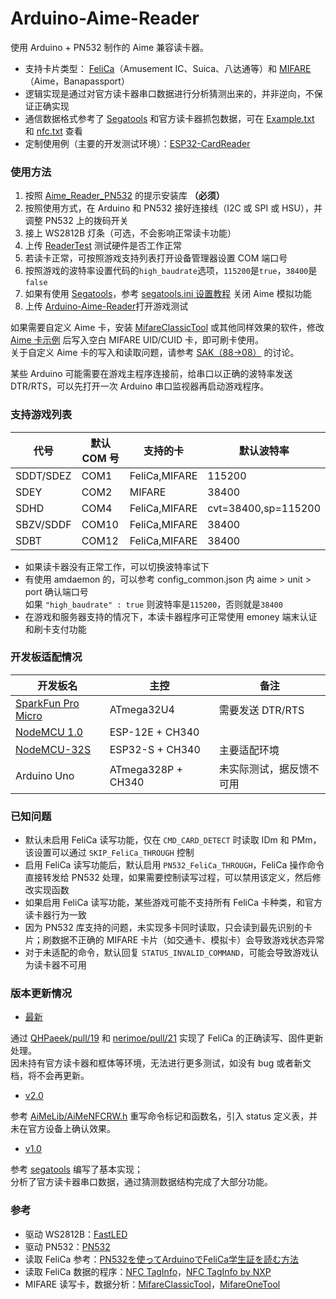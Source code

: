 # Arduino-Aime-Reader
使用 Arduino + PN532 制作的 Aime 兼容读卡器。  

- 支持卡片类型： [FeliCa](https://zh.wikipedia.org/wiki/FeliCa)（Amusement IC、Suica、八达通等）和 [MIFARE](https://zh.wikipedia.org/wiki/MIFARE)（Aime，Banapassport）
- 逻辑实现是通过对官方读卡器串口数据进行分析猜测出来的，并非逆向，不保证正确实现
- 通信数据格式参考了 [Segatools](https://github.com/djhackersdev/segatools) 和官方读卡器抓包数据，可在 [Example.txt](doc/Example.txt) 和 [nfc.txt](https://github.com/djhackersdev/segatools/blob/master/doc/nfc.txt) 查看
- 定制使用例（主要的开发测试环境）：[ESP32-CardReader](https://github.com/Sucareto/ESP32-CardReader) 


### 使用方法
1. 按照 [Aime_Reader_PN532](https://github.com/Sucareto/Aime_Reader_PN532) 的提示安装库 **（必须）**
2. 按照使用方式，在 Arduino 和 PN532 接好连接线（I2C 或 SPI 或 HSU），并调整 PN532 上的拨码开关
3. 接上 WS2812B 灯条（可选，不会影响正常读卡功能）
4. 上传 [ReaderTest](tools/ReaderTest/ReaderTest.ino) 测试硬件是否工作正常
5. 若读卡正常，可按照游戏支持列表打开设备管理器设置 COM 端口号
6. 按照游戏的波特率设置代码的`high_baudrate`选项，`115200`是`true`，`38400`是`false`
7. 如果有使用 [Segatools](https://github.com/djhackersdev/segatools)，参考 [segatools.ini 设置教程](https://github.com/djhackersdev/segatools/blob/master/doc/config/common.md#aime) 关闭 Aime 模拟功能
8. 上传 [Arduino-Aime-Reader](Arduino-Aime-Reader.ino)打开游戏测试

如果需要自定义 Aime 卡，安装 [MifareClassicTool](https://github.com/ikarus23/MifareClassicTool) 或其他同样效果的软件，修改 [Aime 卡示例](doc/aime示例.mct) 后写入空白 MIFARE UID/CUID 卡，即可刷卡使用。  
关于自定义 Aime 卡的写入和读取问题，请参考 [SAK（88->08）](https://github.com/Sucareto/Arduino-Aime-Reader/pull/17) 的讨论。

某些 Arduino 可能需要在游戏主程序连接前，给串口以正确的波特率发送 DTR/RTS，可以先打开一次 Arduino 串口监视器再启动游戏程序。  


### 支持游戏列表
| 代号 | 默认 COM 号 | 支持的卡 | 默认波特率 |
| - | - | - | - |
| SDDT/SDEZ | COM1 | FeliCa,MIFARE | 115200 |
| SDEY | COM2 | MIFARE | 38400 |
| SDHD | COM4 | FeliCa,MIFARE | cvt=38400,sp=115200 |
| SBZV/SDDF | COM10 | FeliCa,MIFARE | 38400 |
| SDBT | COM12 | FeliCa,MIFARE | 38400 |

- 如果读卡器没有正常工作，可以切换波特率试下
- 有使用 amdaemon 的，可以参考 config_common.json 内 aime > unit > port 确认端口号  
如果 `"high_baudrate" : true` 则波特率是`115200`，否则就是`38400`
- 在游戏和服务器支持的情况下，本读卡器程序可正常使用 emoney 端末认证和刷卡支付功能


### 开发板适配情况
| 开发板名 | 主控 | 备注 |
| - | - | - |
| [SparkFun Pro Micro](https://learn.sparkfun.com/tutorials/pro-micro--fio-v3-hookup-guide#hardware-overview-pro-micro) | ATmega32U4 | 需要发送 DTR/RTS |
| [NodeMCU 1.0](https://github.com/nodemcu/nodemcu-devkit-v1.0?tab=readme-ov-file#pin-map) | ESP-12E + CH340 | |
| [NodeMCU-32S](https://docs.ai-thinker.com/esp32/boards/nodemcu_32s) | ESP32-S + CH340 | 主要适配环境 |
| Arduino Uno | ATmega328P + CH340 | 未实际测试，据反馈不可用 |


### 已知问题
- 默认未启用 FeliCa 读写功能，仅在 `CMD_CARD_DETECT` 时读取 IDm 和 PMm，该设置可以通过 `SKIP_FeliCa_THROUGH` 控制
- 启用 FeliCa 读写功能后，默认启用 `PN532_FeliCa_THROUGH`，FeliCa 操作命令直接转发给 PN532 处理，如果需要控制读写过程，可以禁用该定义，然后修改实现函数
- 如果启用 FeliCa 读写功能，某些游戏可能不支持所有 FeliCa 卡种类，和官方读卡器行为一致
- 因为 PN532 库支持的问题，未实现多卡同时读取，只会读到最先识别的卡片；刷数据不正确的 MIFARE 卡片（如交通卡、模拟卡）会导致游戏状态异常
- 对于未适配的命令，默认回复 `STATUS_INVALID_COMMAND`，可能会导致游戏认为读卡器不可用


### 版本更新情况
- [最新](https://github.com/Sucareto/Arduino-Aime-Reader/tree/main)

通过 [QHPaeek/pull/19](https://github.com/Sucareto/Arduino-Aime-Reader/pull/19) 和 [nerimoe/pull/21](https://github.com/Sucareto/Arduino-Aime-Reader/pull/21) 实现了 FeliCa 的正确读写、固件更新处理。  
因未持有官方读卡器和框体等环境，无法进行更多测试，如没有 bug 或者新文档，将不会再更新。

- [v2.0](https://github.com/Sucareto/Arduino-Aime-Reader/commits/v2.0)

参考 [AiMeLib/AiMeNFCRW.h]() 重写命令标记和函数名，引入 status 定义表，并未在官方设备上确认效果。

- [v1.0](https://github.com/Sucareto/Arduino-Aime-Reader/commits/v1.0)

参考 [segatools](https://github.com/djhackersdev/segatools/blob/master/board/sg-nfc-cmd.h) 编写了基本实现；  
分析了官方读卡器串口数据，通过猜测数据结构完成了大部分功能。


### 参考
- 驱动 WS2812B：[FastLED](https://github.com/FastLED/FastLED)
- 驱动 PN532：[PN532](https://github.com/elechouse/PN532)
- 读取 FeliCa 参考：[PN532を使ってArduinoでFeliCa学生証を読む方法](https://qiita.com/gpioblink/items/91597a5275862f7ffb3c)
- 读取 FeliCa 数据的程序：[NFC TagInfo](https://play.google.com/store/apps/details?id=at.mroland.android.apps.nfctaginfo)，[NFC TagInfo by NXP](https://play.google.com/store/apps/details?id=com.nxp.taginfolite)
- MIFARE 读写卡，数据分析：[MifareClassicTool](https://github.com/ikarus23/MifareClassicTool)，[MifareOneTool](https://github.com/xcicode/MifareOneTool)
